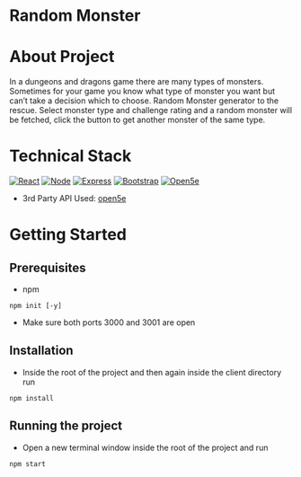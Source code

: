 # Random Monster

# About Project

In a dungeons and dragons game there are many types of monsters.  Sometimes for your game you know what type of monster you want but can’t take a decision which to choose. Random Monster generator to the rescue.  Select monster type and challenge rating and a random monster will be fetched, click the button to get another monster of the same type.

# Technical Stack
 [![React][React.js]][React-url]
 [![Node][Node.js]][Node-url]
 [![Express][express]][express-url]
 [![Bootstrap][Bootstrap.com]][Bootstrap-url]
  [![Open5e][open5e]][open5e-url]
- 3rd Party API Used: [open5e](https://api.open5e.com/)
# Getting Started
## Prerequisites
- npm
```node
npm init [-y]
```

- Make sure both ports 3000 and 3001 are open
## Installation
- Inside the root of the project and then again inside the client directory run
```node
npm install
```
## Running the project
- Open a new terminal window inside the root of the project and run
```node
npm start
```

[React.js]: https://img.shields.io/badge/React-20232A?style=for-the-badge&logo=react&logoColor=61DAFB
[React-url]: https://reactjs.org/
[Bootstrap.com]: https://img.shields.io/badge/Bootstrap-563D7C?style=for-the-badge&logo=bootstrap&logoColor=white
[Bootstrap-url]: https://getbootstrap.com
[Node.js]: https://img.shields.io/badge/Node.js-339933?style=for-the-badge&logo=nodedotjs&logoColor=white
[Node-url]: https://nodejs.org
[express]: https://img.shields.io/badge/Express.js-000000?style=for-the-badge&logo=express&logoColor=white
[express-url]: https://expressjs.com
[open5e]: https://img.shields.io/badge/Open5e-FF6F00?style=for-the-badge&logo=open5e&logoColor=white
[open5e-url]: https://api.open5e.com/

